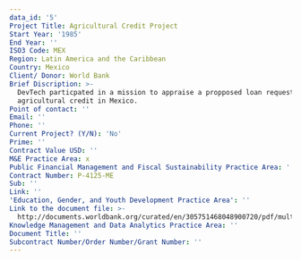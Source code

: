 ```yaml
---
data_id: '5'
Project Title: Agricultural Credit Project
Start Year: '1985'
End Year: ''
ISO3 Code: MEX
Region: Latin America and the Caribbean
Country: Mexico
Client/ Donor: World Bank
Brief Discription: >-
  DevTech particpated in a mission to appraise a propposed loan request for
  agricultural credit in Mexico.
Point of contact: ''
Email: ''
Phone: ''
Current Project? (Y/N): 'No'
Prime: ''
Contract Value USD: ''
M&E Practice Area: x
Public Financial Management and Fiscal Sustainability Practice Area: ''
Contract Number: P-4125-ME
Sub: ''
Link: ''
'Education, Gender, and Youth Development Practice Area': ''
Link to the document file: >-
  http://documents.worldbank.org/curated/en/305751468048900720/pdf/multi-page.pdf
Knowledge Management and Data Analytics Practice Area: ''
Document Title: ''
Subcontract Number/Order Number/Grant Number: ''
---
```

